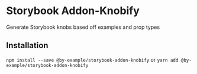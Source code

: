 # Storybook Addon-Knobify

Generate Storybook knobs based off examples and prop types

## Installation

`npm install --save @by-example/storybook-addon-knobify`
or
`yarn add @by-example/storybook-addon-knobify`

